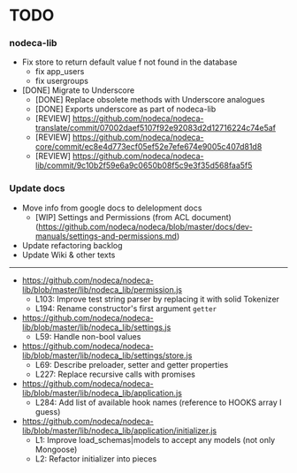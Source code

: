 TODO
====

### nodeca-lib

* Fix store to return default value f not found in the database
  * fix app_users
  * fix usergroups
* [DONE] Migrate to Underscore
  * [DONE] Replace obsolete methods with Underscore analogues
  * [DONE] Exports underscore as part of nodeca-lib
  * [REVIEW] https://github.com/nodeca/nodeca-translate/commit/07002daef5107f92e92083d2d12716224c74e5af
  * [REVIEW] https://github.com/nodeca/nodeca-core/commit/ec8e4d773ecf05ef52e7efe674e9005c407d81d8
  * [REVIEW] https://github.com/nodeca/nodeca-lib/commit/9c10b2f59e6a9c0650b08f5c9e3f35d568faa5f5


### Update docs

* Move info from google docs to delelopment docs
  * [WIP] Settings and Permissions (from ACL document) (https://github.com/nodeca/nodeca/blob/master/docs/dev-manuals/settings-and-permissions.md)
* Update refactoring backlog
* Update Wiki & other texts

---

* https://github.com/nodeca/nodeca-lib/blob/master/lib/nodeca_lib/permission.js
  * L103: Improve test string parser by replacing it with solid Tokenizer
  * L194: Rename constructor's first argument `getter`
* https://github.com/nodeca/nodeca-lib/blob/master/lib/nodeca_lib/settings.js
  * L59: Handle non-bool values
* https://github.com/nodeca/nodeca-lib/blob/master/lib/nodeca_lib/settings/store.js
  * L69: Describe preloader, setter and getter properties
  * L227: Replace recursive calls with promises
* https://github.com/nodeca/nodeca-lib/blob/master/lib/nodeca_lib/application.js
  * L284: Add list of available hook names (reference to HOOKS array I guess)
* https://github.com/nodeca/nodeca-lib/blob/master/lib/nodeca_lib/application/initializer.js
  * L1: Improve load_schemas|models to accept any models (not only Mongoose)
  * L2: Refactor initializer into pieces
